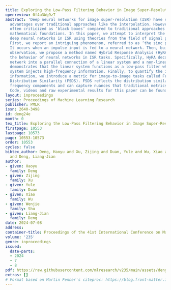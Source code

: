 ```yaml
---
title: Exploring the Low-Pass Filtering Behavior in Image Super-Resolution
openreview: 0f4u3Wg9zT
abstract: 'Deep neural networks for image super-resolution (ISR) have shown significant
  advantages over traditional approaches like the interpolation. However, they are
  often criticized as ’black boxes’ compared to traditional approaches with solid
  mathematical foundations. In this paper, we attempt to interpret the behavior of
  deep neural networks in ISR using theories from the field of signal processing.
  First, we report an intriguing phenomenon, referred to as ‘the sinc phenomenon.’
  It occurs when an impulse input is fed to a neural network. Then, building on this
  observation, we propose a method named Hybrid Response Analysis (HyRA) to analyze
  the behavior of neural networks in ISR tasks. Specifically, HyRA decomposes a neural
  network into a parallel connection of a linear system and a non-linear system and
  demonstrates that the linear system functions as a low-pass filter while the non-linear
  system injects high-frequency information. Finally, to quantify the injected high-frequency
  information, we introduce a metric for image-to-image tasks called Frequency Spectrum
  Distribution Similarity (FSDS). FSDS reflects the distribution similarity of different
  frequency components and can capture nuances that traditional metrics may overlook.
  Code, videos and raw experimental results for this paper can be found in: https://github.com/RisingEntropy/LPFInISR.'
layout: inproceedings
series: Proceedings of Machine Learning Research
publisher: PMLR
issn: 2640-3498
id: deng24e
month: 0
tex_title: Exploring the Low-Pass Filtering Behavior in Image Super-Resolution
firstpage: 10553
lastpage: 10573
page: 10553-10573
order: 10553
cycles: false
bibtex_author: Deng, Haoyu and Xu, Zijing and Duan, Yule and Wu, Xiao and Shu, Wenjie
  and Deng, Liang-Jian
author:
- given: Haoyu
  family: Deng
- given: Zijing
  family: Xu
- given: Yule
  family: Duan
- given: Xiao
  family: Wu
- given: Wenjie
  family: Shu
- given: Liang-Jian
  family: Deng
date: 2024-07-08
address:
container-title: Proceedings of the 41st International Conference on Machine Learning
volume: '235'
genre: inproceedings
issued:
  date-parts:
  - 2024
  - 7
  - 8
pdf: https://raw.githubusercontent.com/mlresearch/v235/main/assets/deng24e/deng24e.pdf
extras: []
# Format based on Martin Fenner's citeproc: https://blog.front-matter.io/posts/citeproc-yaml-for-bibliographies/
---
```

